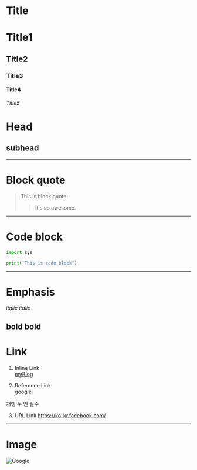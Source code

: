 # Title

# Title1
## Title2
### Title3
#### Title4
###### Title5

Head
===
subhead
---

---

# Block quote
>This is block quote.
>>it's so awesome.
---

# Code block
~~~python
import sys

print("This is code block")
~~~
---


# Emphasis
*italic*
_italic_

**bold**
__bold__
--

# Link
1. Inline Link      
[myBlog](https://introfor.tistory.com "introfor blog")

2. Reference Link    
[google]     

[google]: https://lynmp.com
개행 두 번 필수

3. URL Link
<https://ko-kr.facebook.com/>
---

# Image    
![Google](https://th.bing.com/th/id/OIP.oVQxMFaSW1BcBdr5Cuv1-AHaEK?w=254&h=180&c=7&o=5&dpr=1.25&pid=1.7 "google")

